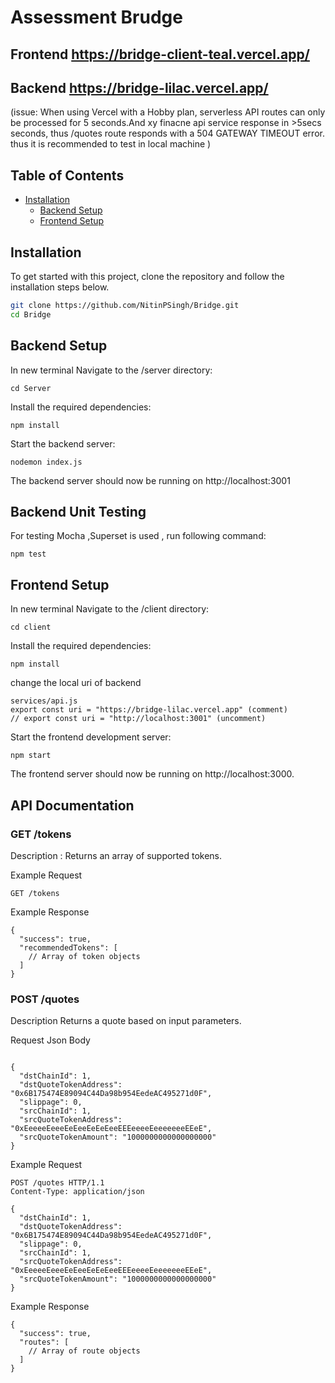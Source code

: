 
# Assessment Brudge

## Frontend https://bridge-client-teal.vercel.app/
## Backend https://bridge-lilac.vercel.app/
(issue: When using Vercel with a Hobby plan, serverless API routes can only be processed for 5 seconds.And xy finacne api service response in >5secs seconds, thus /quotes route responds with a 504 GATEWAY TIMEOUT error.
thus it is recommended to test in local machine
 )




## Table of Contents

- [Installation](#installation)
  - [Backend Setup](#backend-setup)
  - [Frontend Setup](#frontend-setup)



## Installation

To get started with this project, clone the repository and follow the installation steps below.

```bash
git clone https://github.com/NitinPSingh/Bridge.git
cd Bridge
```

## Backend Setup
In new terminal Navigate to the /server directory:

```
cd Server
```

Install the required dependencies:

```
npm install
```


Start the backend server:

```
nodemon index.js
```

The backend server should now be running on http://localhost:3001

## Backend Unit Testing
For testing Mocha ,Superset is used , run following command:

```
npm test
```




## Frontend Setup

In new terminal Navigate to the /client directory:

```
cd client
```

Install the required dependencies:

```
npm install
```

change the local uri of backend 
```
services/api.js
export const uri = "https://bridge-lilac.vercel.app" (comment)
// export const uri = "http://localhost:3001" (uncomment)

```

Start the frontend development server:
```
npm start
```
The frontend server should now be running on http://localhost:3000.



## API Documentation
### GET /tokens
Description :
Returns an array of supported tokens.

Example Request
```
GET /tokens 
```

Example Response
```
{
  "success": true,
  "recommendedTokens": [
    // Array of token objects
  ]
}
```


### POST /quotes
Description
Returns a quote based on input parameters.

Request Json Body

```

{
  "dstChainId": 1,
  "dstQuoteTokenAddress": "0x6B175474E89094C44Da98b954EedeAC495271d0F",
  "slippage": 0,
  "srcChainId": 1,
  "srcQuoteTokenAddress": "0xEeeeeEeeeEeEeeEeEeEeeEEEeeeeEeeeeeeeEEeE",
  "srcQuoteTokenAmount": "1000000000000000000"
}
```

Example Request
```
POST /quotes HTTP/1.1
Content-Type: application/json

{
  "dstChainId": 1,
  "dstQuoteTokenAddress": "0x6B175474E89094C44Da98b954EedeAC495271d0F",
  "slippage": 0,
  "srcChainId": 1,
  "srcQuoteTokenAddress": "0xEeeeeEeeeEeEeeEeEeEeeEEEeeeeEeeeeeeeEEeE",
  "srcQuoteTokenAmount": "1000000000000000000"
}
```

Example Response
```
{
  "success": true,
  "routes": [
    // Array of route objects
  ]
}
```


